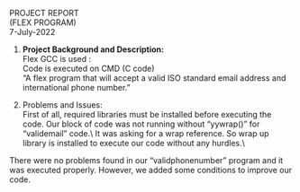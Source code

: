 PROJECT REPORT\
(FLEX PROGRAM)\
7-July-2022

1.	**Project Background and Description:**\
Flex GCC is used :\
Code is executed on CMD (C code)\
“A flex program that will accept a valid ISO standard email address and international phone number.”

2. Problems and Issues:\
First of all, required libraries must be installed before executing the code. Our block of code was not running without “yywrap()” for “validemail” code.\ 
It was asking for a wrap reference. So wrap up library is installed to execute our code without any hurdles.\

There were no problems found in our “validphonenumber” program and it was executed properly. However, we added some conditions to improve our code.


